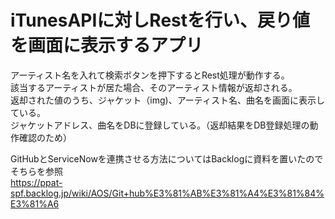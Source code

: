 # iTunesAPIに対しRestを行い、戻り値を画面に表示するアプリ 

アーティスト名を入れて検索ボタンを押下するとRest処理が動作する。  
該当するアーティストが居た場合、そのアーティスト情報が返却される。  
返却された値のうち、ジャケット（img)、アーティスト名、曲名を画面に表示している。  
ジャケットアドレス、曲名をDBに登録している。（返却結果をDB登録処理の動作確認のため）  
 
GitHubとServiceNowを連携させる方法についてはBacklogに資料を置いたのでそちらを参照  
https://ppat-spf.backlog.jp/wiki/AOS/Git+hub%E3%81%AB%E3%81%A4%E3%81%84%E3%81%A6  
